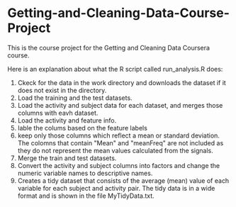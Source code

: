 
# Getting-and-Cleaning-Data-Course-Project
This is the course project for the Getting and Cleaning Data Coursera course. 

Here is an explanation about what the R script called run_analysis.R does:

1. Ckeck for the data in the work directory and downloads the dataset if it does not exist in the directory.
2. Load the training and the test datasets.
3. Load the activity and subject data for each dataset, and merges those columns with eavh dataset.
4. Load the activity and feature info.
5. lable the colums based on the feature labels
6. keep only those columns which reflect a mean or standard deviation. The colomns that contain "Mean" and "meanFreq" are not included as they do not represent the mean values calculated from the signals.
5. Merge the train and test datasets.
6. Convert the activity and subject columns into factors and change the numeric variable names to descriptive names.
8. Creates a tidy dataset that consists of the average (mean) value of each variable for each subject and activity pair. The tidy data is in a wide format and is shown in the file MyTidyData.txt.
